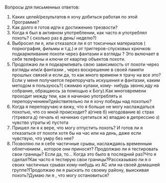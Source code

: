 Вопросы для письменных ответов:
1) Каких целей/результатов я хочу добиться работая по этой Программе?
2) Как долго я готов идти к достижению трезвости?
3) Когда я был в активном употреблении, как часто я употреблял похоть? ( сколько
раз в день/ неделю?)
4) Выбросил ли я, или отказался ли я от токсичных материалов ( порнография,
фильмы и т.д.) и от триггеров-спусковых крючков: подкармливание похоти через
фантазии и взгляды ? Это включает в себя телефоны и ключи от квартир
объектов похоти.
5) Продолжаю ли я подкармливать свою зависимость от похоти через взгляды
или/и фантазии , через воскрешение в своей памяти прошлых связей и если да,
то как много времени я трачу на все это? Если у меня получается перепоручать
искушения и фантазии, каким методом я пользуюсь?( сжимаю кулаки, кому-
нибудь звоню,иду на собрание, обращаюсь за помощью к Богу).Как многовремени проходит между тем, как я начинаю употреблять и
перепоручением?действительно ли я хочу победы над похотью?
6) Когда я перепоручаю и вижу, что я больше не могу наслаждаться похотью, что со
мной происходит? а)гнев б) негодование в) страх г)тревога д) печаль е)
начинаю суетиться ж) впадаю в депрессию з) чувство утраты и) пустота
7) Пришел ли я к вере, что могу отпустить похоть? И готов ли я отказаться от похоти
хотя бы на час или на день, даже если чувствую, что умру без нее?
8) Позволяю ли я себе частичные срывы, наслаждаясь временным облегчением ,
которое они приносят? Продолжаю ли я тестировать свои границы? Если да, то...
Когда это было в последний раз?Что я сделал?Как часто я тестирую свои
границы?Рассказываю ли я о своих частичных срывах кому-нибудь из АС или на
своей домашней группе?Продолжаю ли я рыскать по своему району, выискивая
похоть?Думаю ли я , что могу остановиться?